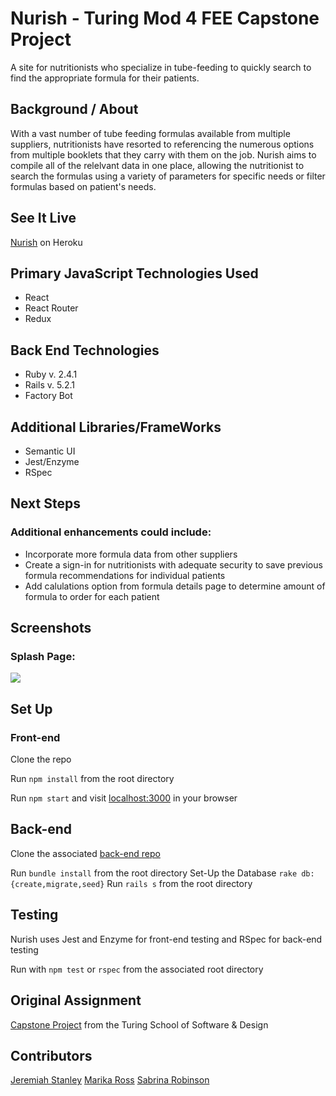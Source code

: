 # Nurish - Turing Mod 4 FEE Capstone Project
A site for nutritionists who specialize in tube-feeding to quickly search to find the appropriate formula for their patients.

## Background / About
With a vast number of tube feeding formulas available from multiple suppliers, nutritionists have resorted to referencing the numerous options from multiple booklets that they carry with them on the job.  Nurish aims to compile all of the relelvant data in one place, allowing the nutritionist to search the formulas using a variety of parameters for specific needs or filter formulas based on patient's needs.   

## See It Live
[Nurish](https://nurish-app-fe.herokuapp.com/) on Heroku


## Primary JavaScript Technologies Used
* React
* React Router
* Redux

## Back End Technologies
* Ruby v. 2.4.1  
* Rails v. 5.2.1
* Factory Bot

## Additional Libraries/FrameWorks
* Semantic UI
* Jest/Enzyme
* RSpec


## Next Steps
### Additional enhancements could include:

* Incorporate more formula data from other suppliers
* Create a sign-in for nutritionists with adequate security to save previous formula recommendations for individual patients
* Add calulations option from formula details page to determine amount of formula to order for each patient


## Screenshots
### Splash Page:
<img src="https://github.com/marikaross/nurish-FE/blob/master/public/images/splashPage.png">


## Set Up
### Front-end
Clone the repo

Run ```npm install``` from the root directory

Run ```npm start``` and visit [localhost:3000](https://www.localhost:8080) in your browser

## Back-end
Clone the associated [back-end repo](https://github.com/shebesabrina/Nurish-BE)

Run ```bundle install``` from the root directory
Set-Up the Database ```rake db:{create,migrate,seed}```
Run ```rails s``` from the root directory

## Testing
Nurish uses Jest and Enzyme for front-end testing and RSpec for back-end testing

Run with ```npm test```  or ```rspec``` from the associated root directory

## Original Assignment
[Capstone Project](http://frontend.turing.io/projects/capstone.html) from the Turing School of Software & Design

## Contributors
[Jeremiah Stanley](https://github.com/jeremiahjstanley)
[Marika Ross](https://github.com/marikaross)
[Sabrina Robinson](https://github.com/shebesabrina)

